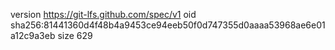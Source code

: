 version https://git-lfs.github.com/spec/v1
oid sha256:81441360d4f48b4a9453ce94eeb50f0d747355d0aaaa53968ae6e01a12c9a3eb
size 629
